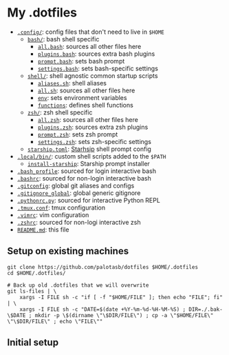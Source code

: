 # My .dotfiles

* [`.config/`](.config/): config files that don't need to live in `$HOME`
  * [`bash/`](.config/bash): bash shell specific
    * [`all.bash`](.config/bash/all.bash): sources all other files here
    * [`plugins.bash`](.config/bash/plugins.bash): sources extra bash plugins
    * [`prompt.bash`](.config/bash/prompt.bash): sets bash prompt
    * [`settings.bash`](.config/bash/settings.bash): sets bash-specific settings 
  * [`shell/`](.config/shell): shell agnostic common startup scripts
    * [`aliases.sh`](.config/shell/aliases.sh): shell aliases
    * [`all.sh`](.config/shell/all.sh): sources all other files here
    * [`env`](.config/shell/env.sh): sets environment variables
    * [`functions`](.config/shell/functions.sh): defines shell functions
  * [`zsh/`](.config/zsh): zsh shell specific
    * [`all.zsh`](.config/zsh/all.zsh): sources all other files here
    * [`plugins.zsh`](.config/zsh/plugins.zsh): sources extra zsh plugins
    * [`prompt.zsh`](.config/zsh/prompt.zsh): sets zsh prompt
    * [`settings.zsh`](.config/zsh/settings.zsh): sets zsh-specific settings 
  * [`starship.toml`](.config/starship.toml):
    [Starhsip](https://starship.rs/) shell prompt config
* [`.local/bin/`](.local/bin/): custom shell scripts added to the `$PATH`
  * [`install-starship`](.local/bin/install-starship): Starship prompt installer
* [`.bash_profile`](.bash_profile): sourced for login interactive bash
* [`.bashrc`](.bashrc): sourced for non-login interactive bash
* [`.gitconfig`](.gitconfig): global git aliases and configs
* [`.gitignore_global`](.gitignore_global): global generic gitignore
* [`.pythonrc.py`](.pythonrc.py): sourced for interactive Python REPL
* [`.tmux.conf`](.tmux.conf): tmux configuration
* [`.vimrc`](.vimrc): vim configuration
* [`.zshrc`](.zshrc): sourced for non-logi interactive zsh
* [`README.md`](README.md): this file

## Setup on existing machines

```shell
git clone https://github.com/palotasb/dotfiles $HOME/.dotfiles
cd $HOME/.dotfiles/

# Back up old .dotfiles that we will overwrite
git ls-files | \
    xargs -I FILE sh -c "if [ -f "$HOME/FILE" ]; then echo "FILE"; fi" | \
    xargs -I FILE sh -c "DATE=$(date +%Y-%m-%d-%H-%M-%S) ; DIR=./.bak-\$DATE ; mkdir -p \$(dirname \"\$DIR/FILE\") ; cp -a \"$HOME/FILE\" \"\$DIR/FILE\" ; echo \"FILE\""
```

## Initial setup